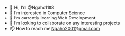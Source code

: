 - 👋 Hi, I’m @Ngaho1108
- 👀 I’m interested in Computer Science
- 🌱 I’m currently learning Web Development 
- 💞️ I’m looking to collaborate on any interesting projects 
- 📫 How to reach me Ngaho2001@gmail.com

<!---
Ngaho1108/Ngaho1108 is a ✨ special ✨ repository because its `README.md` (this file) appears on your GitHub profile.
You can click the Preview link to take a look at your changes.
--->
